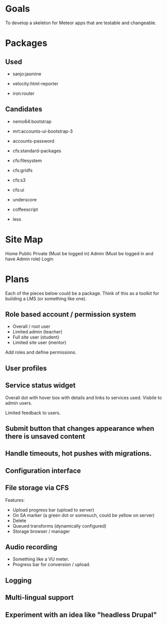 # Goals

To develop a skeleton for Meteor apps that are testable and changeable.

# Packages

## Used

* sanjo:jasmine
* velocity:html-reporter

* iron:router

## Candidates

* nemo64:bootstrap
* mrt:accounts-ui-bootstrap-3

* accounts-password

* cfs:standard-packages
* cfs:filesystem
* cfs:gridfs
* cfs:s3
* cfs:ui

* underscore
* coffeescript
* less


# Site Map

Home
Public
Private (Must be logged in)
Admin (Must be logged in and have Admin role)
Login

# Plans

Each of the pieces below could be a package. Think of this as a toolkit for building a LMS (or something like one).

## Role based account / permission system

* Overall / root user
* Limited admin (teacher)
* Full site user (student)
* Limited site user (mentor)

Add roles and define permissions.

## User profiles

## Service status widget

Overall dot with hover box with details and links to services used. Visbile to admin users.

Limited feedback to users.

## Submit button that changes appearance when there is unsaved content

## Handle timeouts, hot pushes with migrations.

## Configuration interface

## File storage via CFS

Features:

* Upload progress bar (upload to server)
* On SA marker (a green dot or somesuch, could be yellow on server)
* Delete
* Queued transforms (dynamically configured)
* Storage browser / manager

## Audio recording

* Something like a VU meter.
* Progress bar for conversion / upload.

## Logging

## Multi-lingual support

## Experiment with an idea like "headless Drupal"
